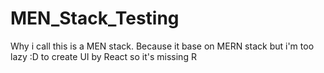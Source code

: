 # MEN_Stack_Testing
Why i call this is a MEN stack. Because it base on MERN stack but i'm too lazy :D to create UI by React so it's missing R
